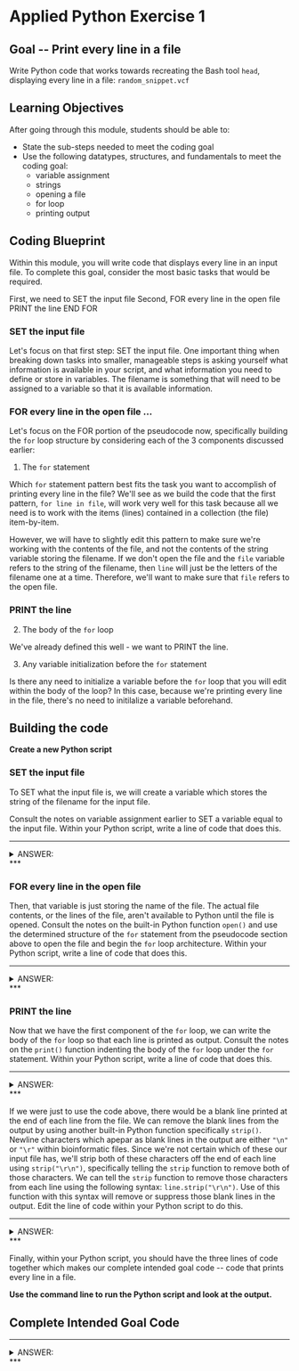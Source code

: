

# Applied Python Exercise 1

## Goal -- Print every line in a file

Write Python code that works towards recreating the Bash tool `head`, displaying every line in a file: `random_snippet.vcf`

## Learning Objectives

After going through this module, students should be able to: 

* State the sub-steps needed to meet the coding goal
* Use the following datatypes, structures, and fundamentals to meet the coding goal:
  * variable assignment
  * strings
  * opening a file
  * for loop
  * printing output

## Coding Blueprint

Within this module, you will write code that displays every line in an input file. To complete this goal, consider the most basic tasks that would be required.

First, we need to SET the input file
Second, FOR every line in the open file
  PRINT the line
END FOR

### SET the input file

Let's focus on that first step: SET the input file. One important thing when breaking down tasks into smaller, manageable steps is asking yourself what information is available in your script, and what information you need to define or store in variables. The filename is something that will need to be assigned to a variable so that it is available information. 

### FOR every line in the open file ...

Let's focus on the FOR portion of the pseudocode now, specifically building the `for` loop structure by considering each of the 3 components discussed earlier:

1. The `for` statement

  Which `for` statement pattern best fits the task you want to accomplish of printing every line in the file? We'll see as we build the code that the first pattern, `for line in file`, will work very well for this task because all we need is to work with the items (lines) contained in a collection (the file) item-by-item.
  
  However, we will have to slightly edit this pattern to make sure we're working with the contents of the file, and not the contents of the string variable storing the filename. If we don't open the file and the `file` variable refers to the string of the filename, then `line` will just be the letters of the filename one at a time. Therefore, we'll want to make sure that `file` refers to the open file.

### PRINT the line

2. The body of the `for` loop

  We've already defined this well - we want to PRINT the line.

3. Any variable initialization before the `for` statement

  Is there any need to initialize a variable before the `for` loop that you will edit within the body of the loop? In this case, because we're printing every line in the file, there's no need to initilalize a variable beforehand.

## Building the code

**Create a new Python script**

### SET the input file

To SET what the input file is, we will create a variable which stores the string of the filename for the input file.

Consult the notes on variable assignment earlier to SET a variable equal to the input file. Within your Python script, write a line of code that does this. 

***
<details><summary> ANSWER: </summary>


```python
filename = "random_snippet.vcf"
```

</details>
***

### FOR every line in the open file

Then, that variable is just storing the name of the file. The actual file contents, or the lines of the file, aren't available to Python until the file is opened. Consult the notes on the built-in Python function `open()` and use the determined structure of the `for` statement from the pseudocode section above to open the file and begin the `for` loop architecture. Within your Python script, write a line of code that does this.

***
<details><summary> ANSWER: </summary>


```python
for line in open(filename):
```

</details>
***

### PRINT the line

Now that we have the first component of the `for` loop, we can write the body of the `for` loop so that each line is printed as output. Consult the notes on the `print()` function indenting the body of the `for` loop under the `for` statement. Within your Python script, write a line of code that does this.

***
<details><summary> ANSWER: </summary>


```python
  print(line)
```

</details>
***

If we were just to use the code above, there would be a blank line printed at the end of each line from the file. We can remove the blank lines from the output by using another built-in Python function specifically `strip()`. Newline characters which apepar as blank lines in the output are either `"\n"` or `"\r"` within bioinformatic files.  Since we're not certain which of these our input file has, we'll strip both of these characters off the end of each line using `strip("\r\n")`, specifically telling the `strip` function to remove both of those characters. We can tell the `strip` function to remove those characters from each line using the following syntax: `line.strip("\r\n")`. Use of this function with this syntax will remove or suppress those blank lines in the output. Edit the line of code within your Python script to do this.

***
<details><summary> ANSWER: </summary>


```python
  print(line.strip('\r\n'))
```

</details>
***

Finally, within your Python script, you should have the three lines of code together which makes our complete intended goal code -- code that prints every line in a file.

**Use the command line to run the Python script and look at the output.**

## Complete Intended Goal Code

***
<details><summary> ANSWER: </summary>


```python
filename = "random_snippet.vcf" #SET the input filename
for line in open(filename): #FOR every line in the open file
  print(line.strip('\r\n')) #PRINT the line
```

</details>
***
